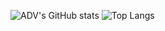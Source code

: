 ![ADV's GitHub stats](https://github-readme-stats.vercel.app/api?username=talidag&show_icons=true&theme=ayu-mirage) ![Top Langs](https://github-readme-stats.vercel.app/api/top-langs/?username=talidag&hide=html,css&theme=ayu-mirage)
